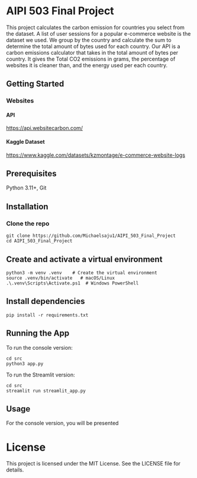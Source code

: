 # AIPI 503 Final Project

This project calculates the carbon emission for countries you select from the dataset. A list of user sessions for a
popular e-commerce website is the dataset we used. We group by the country and calculate the sum to determine the total
amount of bytes used for each country. Our API is a carbon emissions calculator that takes in the total amount of bytes
per country. It gives the Total CO2 emissions in grams, the percentage of websites it is cleaner than, and the energy
used per each country.

## Getting Started

### Websites

#### API
https://api.websitecarbon.com/

#### Kaggle Dataset
https://www.kaggle.com/datasets/kzmontage/e-commerce-website-logs

## Prerequisites
Python 3.11+, Git

## Installation

### Clone the repo

```
git clone https://github.com/Michaelsaju1/AIPI_503_Final_Project
cd AIPI_503_Final_Project
```

## Create and activate a virtual environment

```
python3 -m venv .venv    # Create the virtual environment
source .venv/bin/activate   # macOS/Linux
.\.venv\Scripts\Activate.ps1  # Windows PowerShell
```

## Install dependencies

```
pip install -r requirements.txt
```

## Running the App

To run the console version:

```
cd src
python3 app.py
```

To run the Streamlit version:

```
cd src
streamlit run streamlit_app.py
```

## Usage

For the console version, you will be presented

# License

This project is licensed under the MIT License. See the LICENSE file for details.
